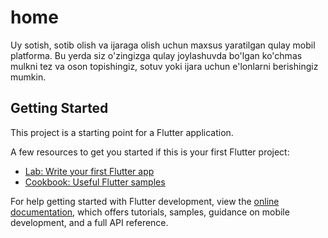 # home

Uy sotish, sotib olish va ijaraga olish uchun maxsus yaratilgan qulay mobil platforma. Bu yerda siz o'zingizga qulay joylashuvda bo'lgan ko'chmas mulkni tez va oson topishingiz, sotuv yoki ijara uchun e'lonlarni berishingiz mumkin.

## Getting Started

This project is a starting point for a Flutter application.

A few resources to get you started if this is your first Flutter project:

- [Lab: Write your first Flutter app](https://docs.flutter.dev/get-started/codelab)
- [Cookbook: Useful Flutter samples](https://docs.flutter.dev/cookbook)

For help getting started with Flutter development, view the
[online documentation](https://docs.flutter.dev/), which offers tutorials,
samples, guidance on mobile development, and a full API reference.
